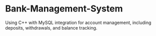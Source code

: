 # Bank-Management-System
Using C++ with MySQL integration for account management, including deposits, withdrawals, and balance tracking.
